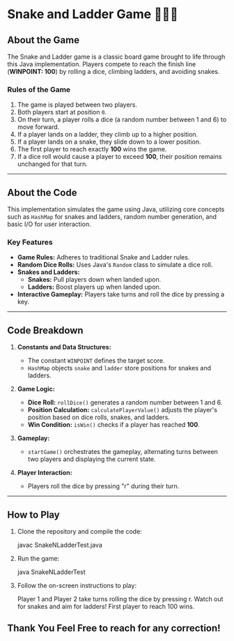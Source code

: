 # Snake and Ladder Game 🎲🐍🎉

## **About the Game**
The Snake and Ladder game is a classic board game brought to life through this Java implementation. Players compete to reach the finish line (**WINPOINT: 100**) by rolling a dice, climbing ladders, and avoiding snakes.

### **Rules of the Game**
1. The game is played between two players.
2. Both players start at position `0`.
3. On their turn, a player rolls a dice (a random number between 1 and 6) to move forward.
4. If a player lands on a ladder, they climb up to a higher position.
5. If a player lands on a snake, they slide down to a lower position.
6. The first player to reach exactly **100** wins the game.
7. If a dice roll would cause a player to exceed **100**, their position remains unchanged for that turn.

---

## **About the Code**
This implementation simulates the game using Java, utilizing core concepts such as `HashMap` for snakes and ladders, random number generation, and basic I/O for user interaction.

### **Key Features**
- **Game Rules:** Adheres to traditional Snake and Ladder rules.
- **Random Dice Rolls:** Uses Java's `Random` class to simulate a dice roll.
- **Snakes and Ladders:** 
  - **Snakes:** Pull players down when landed upon.
  - **Ladders:** Boost players up when landed upon.
- **Interactive Gameplay:** Players take turns and roll the dice by pressing a key.

---

## **Code Breakdown**
1. **Constants and Data Structures:**
   - The constant `WINPOINT` defines the target score.
   - `HashMap` objects `snake` and `ladder` store positions for snakes and ladders.

2. **Game Logic:**
   - **Dice Roll:** `rollDice()` generates a random number between 1 and 6.
   - **Position Calculation:** `calculatePlayerValue()` adjusts the player's position based on dice rolls, snakes, and ladders.
   - **Win Condition:** `isWin()` checks if a player has reached **100**.

3. **Gameplay:**
   - `startGame()` orchestrates the gameplay, alternating turns between two players and displaying the current state.

4. **Player Interaction:**
   - Players roll the dice by pressing "r" during their turn.

---

## **How to Play**
1. Clone the repository and compile the code:
   
   javac SnakeNLadderTest.java
   
2. Run the game:
   
   java SnakeNLadderTest
   
3. Follow the on-screen instructions to play:
   
    Player 1 and Player 2 take turns rolling the dice by pressing r.
    Watch out for snakes and aim for ladders!
    First player to reach 100 wins.




## Thank You Feel Free to reach for any correction!
